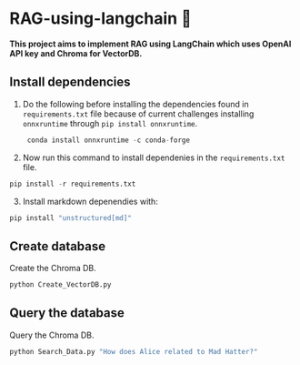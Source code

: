 # RAG-using-langchain 🔗

**This project aims to implement RAG using LangChain which uses OpenAI API key and Chroma for VectorDB.**

## Install dependencies

1. Do the following before installing the dependencies found in `requirements.txt` file because of current challenges installing `onnxruntime` through `pip install onnxruntime`. 

    ```python
     conda install onnxruntime -c conda-forge
    ```
  
2. Now run this command to install dependenies in the `requirements.txt` file. 

```python
pip install -r requirements.txt
```

3. Install markdown depenendies with: 

```python
pip install "unstructured[md]"
```

## Create database

Create the Chroma DB.

```python
python Create_VectorDB.py
```

## Query the database

Query the Chroma DB.

```python
python Search_Data.py "How does Alice related to Mad Hatter?"
```
